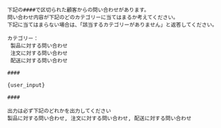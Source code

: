     下記の####で区切られた顧客からの問い合わせがあります。
    問い合わせ内容が下記のどのカテゴリーに当てはまるか考えてください。
    下記に当てはまらない場合は、「該当するカテゴリーがありません」と返答してください。

    カテゴリー：
     製品に対する問い合わせ
     注文に対する問い合わせ
     配送に対する問い合わせ

    ####

    {user_input}

    ####

    出力は必ず下記のどれかを出力してください
    製品に対する問い合わせ, 注文に対する問い合わせ, 配送に対する問い合わせ

